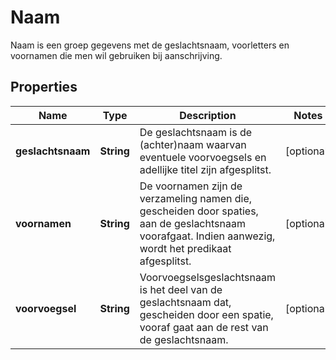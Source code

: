 

# Naam

Naam is een groep gegevens met de geslachtsnaam, voorletters en voornamen die men wil gebruiken bij aanschrijving.
## Properties

Name | Type | Description | Notes
------------ | ------------- | ------------- | -------------
**geslachtsnaam** | **String** | De geslachtsnaam is de (achter)naam waarvan eventuele voorvoegsels en adellijke titel zijn afgesplitst. |  [optional]
**voornamen** | **String** | De voornamen zijn de verzameling namen die, gescheiden door spaties, aan de geslachtsnaam voorafgaat. Indien aanwezig, wordt het predikaat afgesplitst. |  [optional]
**voorvoegsel** | **String** | Voorvoegselsgeslachtsnaam is het deel van de geslachtsnaam dat, gescheiden door een spatie, vooraf gaat aan de rest van de geslachtsnaam. |  [optional]



